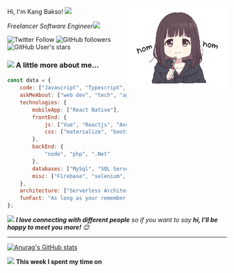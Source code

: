 Hi, I'm Kang Bakso! <img src="https://i.pinimg.com/originals/9f/43/a6/9f43a6663115cffaf06cf98f2cd0e2da.gif" width="50">
<img align='right' src="https://raw.githubusercontent.com/f7deat/f7deat/master/nom-nom.gif" width="230">
<p><em>Freelancer Software Engineer<img src="https://media.giphy.com/media/WUlplcMpOCEmTGBtBW/giphy.gif" width="30"> 
</em></p>

![Twitter Follow](https://img.shields.io/twitter/follow/f7deat?style=social)
![GitHub followers](https://img.shields.io/github/followers/f7deat?style=social)
![GitHub User's stars](https://img.shields.io/github/stars/f7deat?style=social)

### <img src="https://i.pinimg.com/originals/27/2e/3e/272e3e55dc180dc021af0a54ee70143f.gif" width="50"> A little more about me...  

```javascript
const data = {
    code: ["Javascript", "Typescript", ".Net", "php"],
    askMeAbout: ["web dev", "tech", "app dev", "photography", "Draw"],
    technologies: {
        mobileApp: ["React Native"],
        frontEnd: {
            js: ["Vue", "Reactjs", "Angular", "AngularJs"],
            css: ["materialize", "bootstrap", "Tailwind", "SCSS"]
        },
        backEnd: {
            "node", "php", ".Net"
        },
        databases: ["MySql", "SQL Server", "Redis", "Elasticsearch"],
        misc: ["Firebase", "selenium", "Heroku"]
    },
    architecture: ["Serverless Architecture", "Progressive web applications", "Single page applications"],
    funFact: "As long as your remember me, you are not alone"
};
```

<img src="https://i.pinimg.com/originals/07/d6/b9/07d6b9133c6cdb39c6ee7206eeddacc5.gif" width="60"> <em><b>I love connecting with different people</b> so if you want to say <b>hi, I'll be happy to meet you more!</b> 😊</em>

---

[![Anurag's GitHub stats](https://github-readme-stats.vercel.app/api?username=f7deat)](https://github.com/anuraghazra/github-readme-stats)

<img src="https://i.pinimg.com/originals/ab/e1/4b/abe14bb83ab3b6be941a5a182adee0a4.gif" width="50" /> **This week I spent my time on**
<!--START_SECTION:waka-->
```text

```
<!--END_SECTION:waka-->
